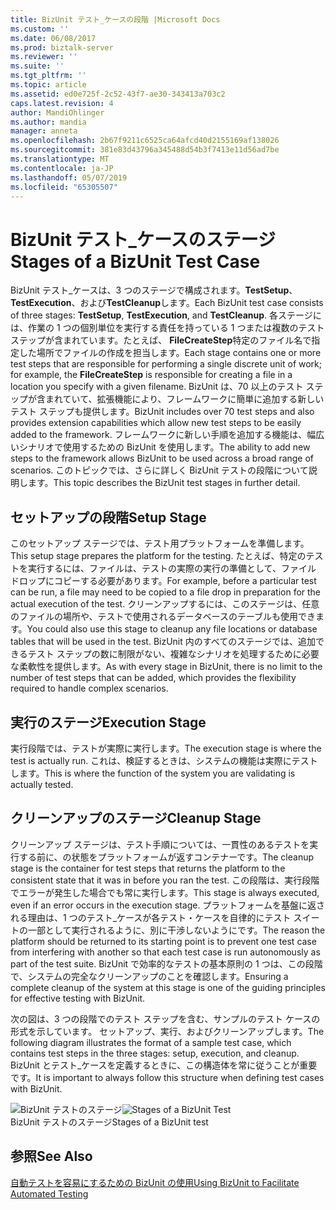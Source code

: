 ```yaml
---
title: BizUnit テスト_ケースの段階 |Microsoft Docs
ms.custom: ''
ms.date: 06/08/2017
ms.prod: biztalk-server
ms.reviewer: ''
ms.suite: ''
ms.tgt_pltfrm: ''
ms.topic: article
ms.assetid: ed0e725f-2c52-43f7-ae30-343413a703c2
caps.latest.revision: 4
author: MandiOhlinger
ms.author: mandia
manager: anneta
ms.openlocfilehash: 2b67f9211c6525ca64afcd40d2155169af138026
ms.sourcegitcommit: 381e83d43796a345488d54b3f7413e11d56ad7be
ms.translationtype: MT
ms.contentlocale: ja-JP
ms.lasthandoff: 05/07/2019
ms.locfileid: "65305507"
---
```

# <a name="stages-of-a-bizunit-test-case"></a><span data-ttu-id="3ccc2-102">BizUnit テスト_ケースのステージ</span><span class="sxs-lookup"><span data-stu-id="3ccc2-102">Stages of a BizUnit Test Case</span></span>
<span data-ttu-id="3ccc2-103">BizUnit テスト_ケースは、3 つのステージで構成されます。**TestSetup**、 **TestExecution**、および**TestCleanup**します。</span><span class="sxs-lookup"><span data-stu-id="3ccc2-103">Each BizUnit test case consists of three stages: **TestSetup**, **TestExecution**, and **TestCleanup**.</span></span> <span data-ttu-id="3ccc2-104">各ステージには、作業の 1 つの個別単位を実行する責任を持っている 1 つまたは複数のテスト ステップが含まれています。たとえば、 **FileCreateStep**特定のファイル名で指定した場所でファイルの作成を担当します。</span><span class="sxs-lookup"><span data-stu-id="3ccc2-104">Each stage contains one or more test steps that are responsible for performing a single discrete unit of work; for example, the **FileCreateStep** is responsible for creating a file in a location you specify with a given filename.</span></span>  <span data-ttu-id="3ccc2-105">BizUnit は、70 以上のテスト ステップが含まれていて、拡張機能により、フレームワークに簡単に追加する新しいテスト ステップも提供します。</span><span class="sxs-lookup"><span data-stu-id="3ccc2-105">BizUnit includes over 70 test steps and also provides extension capabilities which allow new test steps to be easily added to the framework.</span></span> <span data-ttu-id="3ccc2-106">フレームワークに新しい手順を追加する機能は、幅広いシナリオで使用するための BizUnit を使用します。</span><span class="sxs-lookup"><span data-stu-id="3ccc2-106">The ability to add new steps to the framework allows BizUnit to be used across a broad range of scenarios.</span></span> <span data-ttu-id="3ccc2-107">このトピックでは、さらに詳しく BizUnit テストの段階について説明します。</span><span class="sxs-lookup"><span data-stu-id="3ccc2-107">This topic describes the BizUnit test stages in further detail.</span></span>  
  
## <a name="setup-stage"></a><span data-ttu-id="3ccc2-108">セットアップの段階</span><span class="sxs-lookup"><span data-stu-id="3ccc2-108">Setup Stage</span></span>  
 <span data-ttu-id="3ccc2-109">このセットアップ ステージでは、テスト用プラットフォームを準備します。</span><span class="sxs-lookup"><span data-stu-id="3ccc2-109">This setup stage prepares the platform for the testing.</span></span> <span data-ttu-id="3ccc2-110">たとえば、特定のテストを実行するには、ファイルは、テストの実際の実行の準備として、ファイル ドロップにコピーする必要があります。</span><span class="sxs-lookup"><span data-stu-id="3ccc2-110">For example, before a particular test can be run, a file may need to be copied to a file drop in preparation for the actual execution of the test.</span></span> <span data-ttu-id="3ccc2-111">クリーンアップするには、このステージは、任意のファイルの場所や、テストで使用されるデータベースのテーブルも使用できます。</span><span class="sxs-lookup"><span data-stu-id="3ccc2-111">You could also use this stage to cleanup any file locations or database tables that will be used in the test.</span></span> <span data-ttu-id="3ccc2-112">BizUnit 内のすべてのステージでは、追加できるテスト ステップの数に制限がない、複雑なシナリオを処理するために必要な柔軟性を提供します。</span><span class="sxs-lookup"><span data-stu-id="3ccc2-112">As with every stage in BizUnit, there is no limit to the number of test steps that can be added, which provides the flexibility required to handle complex scenarios.</span></span>  
  
## <a name="execution-stage"></a><span data-ttu-id="3ccc2-113">実行のステージ</span><span class="sxs-lookup"><span data-stu-id="3ccc2-113">Execution Stage</span></span>  
 <span data-ttu-id="3ccc2-114">実行段階では、テストが実際に実行します。</span><span class="sxs-lookup"><span data-stu-id="3ccc2-114">The execution stage is where the test is actually run.</span></span> <span data-ttu-id="3ccc2-115">これは、検証するときは、システムの機能は実際にテストします。</span><span class="sxs-lookup"><span data-stu-id="3ccc2-115">This is where the function of the system you are validating is actually tested.</span></span>  
  
## <a name="cleanup-stage"></a><span data-ttu-id="3ccc2-116">クリーンアップのステージ</span><span class="sxs-lookup"><span data-stu-id="3ccc2-116">Cleanup Stage</span></span>  
 <span data-ttu-id="3ccc2-117">クリーンアップ ステージは、テスト手順については、一貫性のあるテストを実行する前に、の状態をプラットフォームが返すコンテナーです。</span><span class="sxs-lookup"><span data-stu-id="3ccc2-117">The cleanup stage is the container for test steps that returns the platform to the consistent state that it was in before you ran the test.</span></span> <span data-ttu-id="3ccc2-118">この段階は、実行段階でエラーが発生した場合でも常に実行します。</span><span class="sxs-lookup"><span data-stu-id="3ccc2-118">This stage is always executed, even if an error occurs in the execution stage.</span></span> <span data-ttu-id="3ccc2-119">プラットフォームを基盤に返される理由は、1 つのテスト_ケースが各テスト・ケースを自律的にテスト スイートの一部として実行されるように、別に干渉しないようにです。</span><span class="sxs-lookup"><span data-stu-id="3ccc2-119">The reason the platform should be returned to its starting point is to prevent one test case from interfering with another so that each test case is run autonomously as part of the test suite.</span></span> <span data-ttu-id="3ccc2-120">BizUnit で効率的なテストの基本原則の 1 つは、この段階で、システムの完全なクリーンアップのことを確認します。</span><span class="sxs-lookup"><span data-stu-id="3ccc2-120">Ensuring a complete cleanup of the system at this stage is one of the guiding principles for effective testing with BizUnit.</span></span>  
  
 <span data-ttu-id="3ccc2-121">次の図は、3 つの段階でのテスト ステップを含む、サンプルのテスト ケースの形式を示しています。 セットアップ、実行、およびクリーンアップします。</span><span class="sxs-lookup"><span data-stu-id="3ccc2-121">The following diagram illustrates the format of a sample test case, which contains test steps in the three stages: setup, execution, and cleanup.</span></span> <span data-ttu-id="3ccc2-122">BizUnit とテスト_ケースを定義するときに、この構造体を常に従うことが重要です。</span><span class="sxs-lookup"><span data-stu-id="3ccc2-122">It is important to always follow this structure when defining test cases with BizUnit.</span></span>  
  
 <span data-ttu-id="3ccc2-123">![BizUnit テストのステージ](../technical-guides/media/0a3e2e30-8329-4e87-ae83-f50f7b6aa0a4.gif "0a3e2e30-8329-4e87-ae83-f50f7b6aa0a4")</span><span class="sxs-lookup"><span data-stu-id="3ccc2-123">![Stages of a BizUnit Test](../technical-guides/media/0a3e2e30-8329-4e87-ae83-f50f7b6aa0a4.gif "0a3e2e30-8329-4e87-ae83-f50f7b6aa0a4")</span></span>  
<span data-ttu-id="3ccc2-124">BizUnit テストのステージ</span><span class="sxs-lookup"><span data-stu-id="3ccc2-124">Stages of a BizUnit test</span></span>  
  
## <a name="see-also"></a><span data-ttu-id="3ccc2-125">参照</span><span class="sxs-lookup"><span data-stu-id="3ccc2-125">See Also</span></span>  
 [<span data-ttu-id="3ccc2-126">自動テストを容易にするための BizUnit の使用</span><span class="sxs-lookup"><span data-stu-id="3ccc2-126">Using BizUnit to Facilitate Automated Testing</span></span>](../technical-guides/using-bizunit-to-facilitate-automated-testing.md)